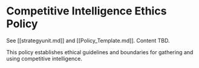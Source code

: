 # Competitive Intelligence Ethics Policy

See [[strategyunit.md]] and [[Policy_Template.md]]. Content TBD.

This policy establishes ethical guidelines and boundaries for gathering and using competitive intelligence. 